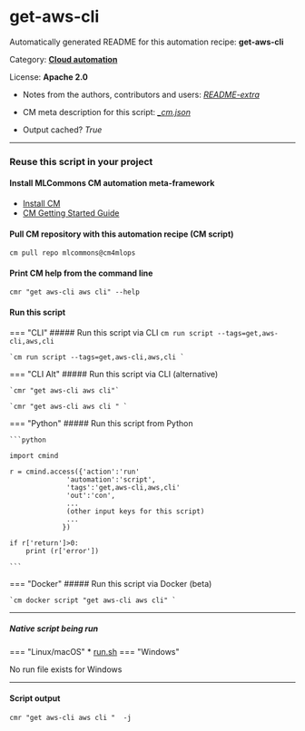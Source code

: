 # get-aws-cli
Automatically generated README for this automation recipe: **get-aws-cli**

Category: **[Cloud automation](..)**

License: **Apache 2.0**

* Notes from the authors, contributors and users: [*README-extra*](https://github.com/mlcommons/cm4mlops/tree/main/script/get-aws-cli/README-extra.md)

* CM meta description for this script: *[_cm.json](https://github.com/mlcommons/cm4mlops/tree/main/script/get-aws-cli/_cm.json)*
* Output cached? *True*

---
### Reuse this script in your project

#### Install MLCommons CM automation meta-framework

* [Install CM](https://docs.mlcommons.org/ck/install)
* [CM Getting Started Guide](https://docs.mlcommons.org/ck/getting-started/)

#### Pull CM repository with this automation recipe (CM script)

```cm pull repo mlcommons@cm4mlops```

#### Print CM help from the command line

````cmr "get aws-cli aws cli" --help````

#### Run this script

=== "CLI"
    ##### Run this script via CLI
    `cm run script --tags=get,aws-cli,aws,cli`

    `cm run script --tags=get,aws-cli,aws,cli `

=== "CLI Alt"
    ##### Run this script via CLI (alternative)

    `cmr "get aws-cli aws cli"`

    `cmr "get aws-cli aws cli " `


=== "Python"
    ##### Run this script from Python


    ```python

    import cmind

    r = cmind.access({'action':'run'
                  'automation':'script',
                  'tags':'get,aws-cli,aws,cli'
                  'out':'con',
                  ...
                  (other input keys for this script)
                  ...
                 })

    if r['return']>0:
        print (r['error'])

    ```


=== "Docker"
    ##### Run this script via Docker (beta)

    `cm docker script "get aws-cli aws cli" `

___


##### Native script being run
=== "Linux/macOS"
     * [run.sh](https://github.com/mlcommons/cm4mlops/tree/main/script/get-aws-cli/run.sh)
=== "Windows"

No run file exists for Windows
___
#### Script output
`cmr "get aws-cli aws cli "  -j`